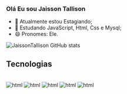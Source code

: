 ### Olá Eu sou Jaisson Tallison


- 🔭 Atualmente estou Estagiando;
- 🌱 Estudando JavaScript, Html, Css e Mysql;
- 😄 Pronomes: Ele.

![JaissonTallison GitHub stats](https://github-readme-stats.vercel.app/api?username=JaissonTallison&show_icons=true&theme=radical)


## Tecnologias
<div style="display:inline_block" ><br>
    <img align="center" alt="html" src="https://img.shields.io/badge/HTML5-E34F26?style=for-the-badge&logo=html5&logoColor=white"/>
    <img align="center" alt="html" src="https://img.shields.io/badge/CSS3-1572B6?style=for-the-badge&logo=css3&logoColor=white"/>
    <img align="center" alt="html" src="https://img.shields.io/badge/JavaScript-F7DF1E?style=for-the-badge&logo=javascript&logoColor=black"/>
     <img align="center" alt="html" src="https://img.shields.io/badge/MySQL-005C84?style=for-the-badge&logo=mysql&logoColor=white"/>
     <img align="center" alt="html" src="https://img.shields.io/badge/C-00599C?style=for-the-badge&logo=c&logoColor=white"/>
</div>
